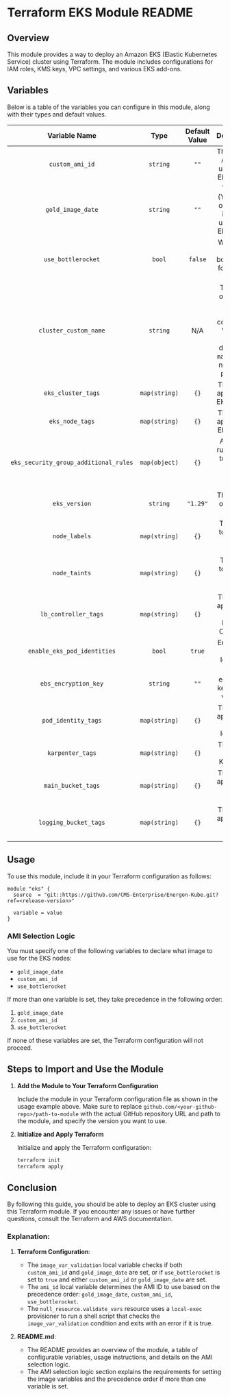 # Terraform EKS Module README

## Overview

This module provides a way to deploy an Amazon EKS (Elastic Kubernetes Service) cluster using Terraform.
The module includes configurations for IAM roles, KMS keys, VPC settings, and various EKS add-ons.

## Variables

Below is a table of the variables you can configure in this module, along with their types and default values.

|             Variable Name             |     Type      | Default Value |                                                  Description                                                   |
|:-------------------------------------:|:-------------:|:-------------:|:--------------------------------------------------------------------------------------------------------------:|
|            `custom_ami_id`            |   `string`    |     `""`      |                                  The custom AMI ID to use for the EKS nodes.                                   |
|           `gold_image_date`           |   `string`    |     `""`      |                         The date (YYYYMM) of the gold image to use for the EKS nodes.                          |
|          `use_bottlerocket`           |    `bool`     |    `false`    |                                 Whether to use bottlerocket for the EKS nodes.                                 |
|         `cluster_custom_name`         |   `string`    |      N/A      | The name of the EKS cluster. Must contain a '-'. Cluster name defaults to `main-test` if no value is provided. |
|          `eks_cluster_tags`           | `map(string)` |     `{}`      |                                     The tags to apply to the EKS cluster.                                      |
|            `eks_node_tags`            | `map(string)` |     `{}`      |                                      The tags to apply to the EKS nodes.                                       |
| `eks_security_group_additional_rules` | `map(object)` |     `{}`      |                            Additional rules to add to the EKS node security group.                             |
|             `eks_version`             |   `string`    |   `"1.29"`    |                                        The version of the EKS cluster.                                         |
|             `node_labels`             | `map(string)` |     `{}`      |                                     The labels to apply to the EKS nodes.                                      |
|             `node_taints`             | `map(string)` |     `{}`      |                                     The taints to apply to the EKS nodes.                                      |
|         `lb_controller_tags`          | `map(string)` |     `{}`      |                               The tags to apply to the Load Balancer Controller.                               |
|      `enable_eks_pod_identities`      |    `bool`     |    `true`     |                                           Enable EKS Pod Identities.                                           |
|         `ebs_encryption_key`          |   `string`    |     `""`      |                                      The encryption key for EBS volumes.                                       |
|          `pod_identity_tags`          | `map(string)` |     `{}`      |                                    The tags to apply to the Pod Identities.                                    |
|           `karpenter_tags`            | `map(string)` |     `{}`      |                                        The tags to apply to Karpenter.                                         |
|          `main_bucket_tags`           | `map(string)` |     `{}`      |                                     The tags to apply to the main bucket.                                      |
|         `logging_bucket_tags`         | `map(string)` |     `{}`      |                                    The tags to apply to the logging bucket.                                    |

## Usage

To use this module, include it in your Terraform configuration as follows:

```hcl
module "eks" {
  source  = "git::https://github.com/CMS-Enterprise/Energon-Kube.git?ref=<release-version>"

  variable = value
}
```

### AMI Selection Logic

You must specify one of the following variables to declare what image to use for the EKS nodes:
- `gold_image_date`
- `custom_ami_id`
- `use_bottlerocket`

If more than one variable is set, they take precedence in the following order:
1. `gold_image_date`
2. `custom_ami_id`
3. `use_bottlerocket`

If none of these variables are set, the Terraform configuration will not proceed.

## Steps to Import and Use the Module

1. **Add the Module to Your Terraform Configuration**

    Include the module in your Terraform configuration file as shown in the usage example above.
    Make sure to replace `github.com/<your-github-repo>/path-to-module` with the actual GitHub repository URL and path to the module,
    and specify the version you want to use.

2. **Initialize and Apply Terraform**

    Initialize and apply the Terraform configuration:

   ```bash
   terraform init
   terraform apply
   ```

## Conclusion

By following this guide, you should be able to deploy an EKS cluster using this Terraform module.
If you encounter any issues or have further questions, consult the Terraform and AWS documentation.

### Explanation:

1. **Terraform Configuration**:
   - The `image_var_validation` local variable checks if both `custom_ami_id` and `gold_image_date` are set, or if `use_bottlerocket` is set to `true` and either `custom_ami_id` or `gold_image_date` are set.
   - The `ami_id` local variable determines the AMI ID to use based on the precedence order: `gold_image_date`, `custom_ami_id`, `use_bottlerocket`.
   - The `null_resource.validate_vars` resource uses a `local-exec` provisioner to run a shell script that checks the `image_var_validation` condition and exits with an error if it is true.

2. **README.md**:
   - The README provides an overview of the module, a table of configurable variables, usage instructions, and details on the AMI selection logic.
   - The AMI selection logic section explains the requirements for setting the image variables and the precedence order if more than one variable is set.